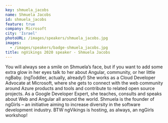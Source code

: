 ```yaml
---
key: shmuela_jacobs
name: Shmuela Jacobs
id: shmuela_jacobs
feature: true
company: Microsoft
city: 'Israel'
photoURL: /images/speakers/shmuela_jacobs.jpg
images:
  - /images/speakers/badge-shmuela_jacobs.jpg
title: ngVikings 2020 speaker - Shmuela Jacobs
---
```

You will always see a smile on Shmuela’s face, but if you want to add some extra glow in her eyes talk to her about Angular, community, or her little ngBaby. (ngToddler, actually, already!) She works as a Cloud Developer Advocate at Microsoft, where she gets to connect with the web community around Azure products and tools and contribute to related open source projects. As a Google Developer Expert, she teaches, consults and speaks about Web and Angular all around the world. Shmuela is the founder of ngGirls – an initiative aiming to increase diversity in the software development industry. BTW ngVikings is hosting, as always, an ngGirls workshop!